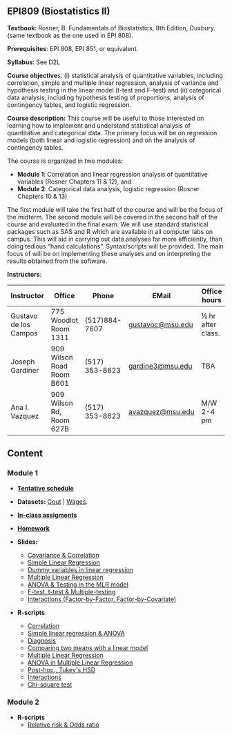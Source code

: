 ## EPI809 (Biostatistics II)

**Textbook**: Rosner, B. Fundamentals of Biostatistics, 8th Edition, Duxbury. (same textbook as the one used in EPI 808).

**Prerequisites**:	EPI 808, EPI 851, or equivalent.

**Syllabus**: See D2L

**Course objective**s: (i) statistical analysis of quantitative variables, including correlation, simple and multiple linear regression, analysis of variance and hypothesis testing in the linear model (t-test and F-test) and (ii) categorical data analysis, including hypothesis testing of proportions, analysis of contingency tables, and logistic regression. 

**Course description:** This course will be useful to those interested on learning how to implement and understand statistical analysis of quantitative and categorical data. The primary focus will be on regression models (both linear and logistic regression) and on the analysis of contingency tables. 

The course is organized in two modules:

  - **Module 1**: Correlation and linear regression analysis of quantitative variables (Rosner Chapters 11 & 12), and 
  - **Module 2**: Categorical data analysis, logistic regression (Rosner Chapters 10 & 13)

The first module will take the first half of the course and will be the focus of the midterm. The second module will be covered in the second half of the course and evaluated in the final exam. We will use standard statistical packages such as SAS and R which are available in all computer labs on campus. This will aid in carrying out data analyses far more efficiently, than doing tedious “hand calculations”. Syntax/scripts will be provided. The main focus of will be on implementing these analyses and on interpreting the results obtained from the software. 


**Instructors**:

|  Instructor  | Office  | Phone | EMail | Office hours |
| ------------- | ------------- | ------------- | ------------- |------------- |
| Gustavo de los Campos  | 775 Woodlot Room 1311|  (517)884-7607 |gustavoc@msu.edu  | ½ hr after class. |
| Joseph Gardiner  | 909 Wilson Road  Room B601 |  (517) 353-8623  |gardine3@msu.edu   | TBA |
| Ana I. Vazquez  | 909 Wilson Rd, Room 627B|  (517) 353-8623 | avazquez@msu.edu | M/W 2-4 pm |


## Content

### Module 1
  - **[Tentative schedule](https://github.com/gdlc/EPI809/blob/master/SCHEDULE_MODULE1.md)**
  - **Datasets:** [Gout](https://github.com/gdlc/EPI809/blob/master/gout.txt) | [Wages](https://github.com/gdlc/EPI809/blob/master/wages.txt).
  - **[In-class assigments](https://github.com/gdlc/EPI809/blob/master/INCLASS.md)**
  - **[Homework](https://github.com/gdlc/EPI809/blob/master/HW.md)**
  - **Slides:** 
    - [Covariance & Correlation](https://github.com/gdlc/EPI809/blob/master/1_CORRELATION.pdf)
    - [Simple Linear Regression](https://github.com/gdlc/EPI809/blob/master/2_SIMPLE_LINEAR_REGRESSION.pdf)
    - [Dummy variables in linear regression](https://github.com/gdlc/EPI809/blob/master/3_DUMMY_VARIABLES_IN_LINEAR_REGRESSION.pdf)
    - [Multiple Linear Regression](https://github.com/gdlc/EPI809/blob/master/4_MULTIPLE_LINEAR_REGRESSION.pdf)
    - [ANOVA & Testing in the MLR model](https://github.com/gdlc/EPI809/blob/master/5_ANOVA_AND_TESTING_IN_MLR.pdf)
    - [F-test, t-test & Multiple-testing](https://github.com/gdlc/EPI809/blob/master/6_TESTING_IN_MLR_II.pdf)
    - [Interactions (Factor-by-Factor, Factor-by-Covariate)](https://github.com/gdlc/EPI809/blob/master/7_INTERACTIONS.pdf)
    
  - **R-scripts**
    - [Correlation](https://github.com/gdlc/EPI809/blob/master/CORRELATION.md)
    - [Simple linear regression & ANOVA](https://github.com/gdlc/EPI809/blob/master/ANOVA.md)
    - [Diagnosis](https://github.com/gdlc/EPI809/blob/master/DIAGNOSIS.md)
    - [Comparing two means with a linear model](https://github.com/gdlc/EPI809/blob/master/TWO_MEANS_WITH_LINEAR_MODEL.md)
    - [Multiple Linear Regression](https://github.com/gdlc/EPI809/blob/master/MULTIPLE_LINEAR_REGRESSION.md)
    - [ANOVA in Multiple Linear Regression](https://github.com/gdlc/EPI809/blob/master/ANOVA_MLR.md)
    - [Post-hoc., Tukey's HSD](https://github.com/gdlc/EPI809/blob/master/POST_HOC.md)
    - [Interactions](https://github.com/gdlc/EPI809/blob/master/INTERACTIONS.md)
    - [Chi-square test](https://github.com/gdlc/EPI809/blob/master/CHISQ.md)

### Module 2

  - **R-scripts**
    - [Relative risk & Odds ratio](https://github.com/gdlc/EPI809/blob/master/MYOCARDIAL_INFRACTION_OC.md)

